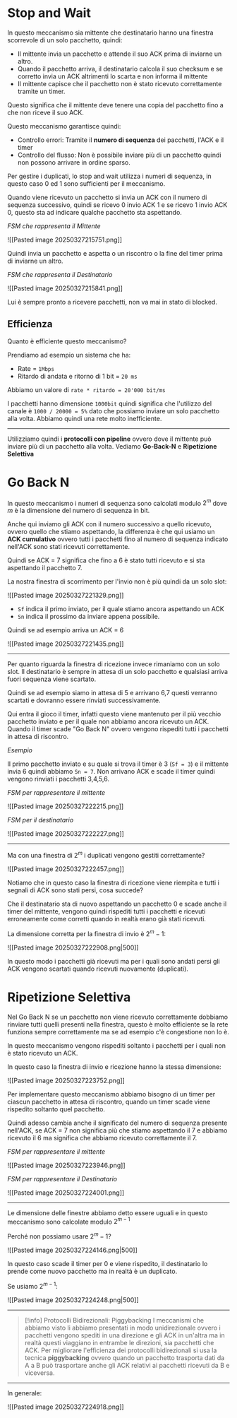 # Stop and Wait
In questo meccanismo sia mittente che destinatario hanno una finestra scorrevole di un solo pacchetto, quindi:
- Il mittente invia un pacchetto e attende il suo ACK prima di inviarne un altro.
- Quando il pacchetto arriva, il destinatario calcola il suo checksum e se corretto invia un ACK altrimenti lo scarta e non informa il mittente
- Il mittente capisce che il pacchetto non è stato ricevuto correttamente tramite un timer.

Questo significa che il mittente deve tenere una copia del pacchetto fino a che non riceve il suo ACK.

Questo meccanismo garantisce quindi:
- Controllo errori: Tramite il **numero di sequenza** dei pacchetti, l'ACK e il timer
- Controllo del flusso: Non è possibile inviare più di un pacchetto quindi non possono arrivare in ordine sparso.

Per gestire i duplicati, lo stop and wait utilizza i numeri di sequenza, in questo caso 0 ed 1 sono sufficienti per il meccanismo.

Quando viene ricevuto un pacchetto si invia un ACK con il numero di sequenza successivo, quindi se ricevo 0 invio ACK 1 e se ricevo 1 invio ACK 0, questo sta ad indicare qualche pacchetto sta aspettando.

_FSM che rappresenta il Mittente_

![[Pasted image 20250327215751.png]]

Quindi invia un pacchetto e aspetta o un riscontro o la fine del timer prima di inviarne un altro.

_FSM che rappresenta il Destinatario_

![[Pasted image 20250327215841.png]]

Lui è sempre pronto a ricevere pacchetti, non va mai in stato di blocked.

## Efficienza
Quanto è efficiente questo meccanismo?

Prendiamo ad esempio un sistema che ha:
- Rate = `1Mbps`
- Ritardo di andata e ritorno di 1 bit = `20 ms`

Abbiamo un valore di `rate * ritardo = 20'000 bit/ms`

I pacchetti hanno dimensione `1000bit` quindi significa che l'utilizzo del canale è `1000 / 20000 = 5%` dato che possiamo inviare un solo pacchetto alla volta. Abbiamo quindi una rete molto inefficiente.

---

Utilizziamo quindi i **protocolli con pipeline** ovvero dove il mittente può inviare più di un pacchetto alla volta. Vediamo **Go-Back-N** e **Ripetizione Selettiva**

# Go Back N
In questo meccanismo i numeri di sequenza sono calcolati modulo $2^m$ dove $m$ è la dimensione del numero di sequenza in bit.

Anche qui inviamo gli ACK con il numero successivo a quello ricevuto, ovvero quello che stiamo aspettando, la differenza è che qui usiamo un **ACK cumulativo** ovvero tutti i pacchetti fino al numero di sequenza indicato nell'ACK sono stati ricevuti correttamente.

Quindi se ACK = 7 significa che fino a 6 è stato tutti ricevuto e si sta aspettando il pacchetto 7.

La nostra finestra di scorrimento per l'invio non è più quindi da un solo slot:

![[Pasted image 20250327221329.png]]

- `Sf` indica il primo inviato, per il quale stiamo ancora aspettando un ACK
- `Sn` indica il prossimo da inviare appena possibile.

Quindi se ad esempio arriva un ACK = 6

![[Pasted image 20250327221435.png]]

---

Per quanto riguarda la finestra di ricezione invece rimaniamo con un solo slot. Il destinatario è sempre in attesa di un solo pacchetto e qualsiasi arriva fuori sequenza viene scartato.

Quindi se ad esempio siamo in attesa di 5 e arrivano 6,7 questi verranno scartati e dovranno essere rinviati successivamente.

Qui entra il gioco il timer, infatti questo viene mantenuto per il più vecchio pacchetto inviato e per il quale non abbiamo ancora ricevuto un ACK. Quando il timer scade "Go Back N" ovvero vengono rispediti tutti i pacchetti in attesa di riscontro.

_Esempio_

Il primo pacchetto inviato e su quale si trova il timer è 3 (`Sf = 3`) e il mittente invia 6 quindi abbiamo `Sn = 7`. Non arrivano ACK e scade il timer quindi vengono rinviati i pacchetti 3,4,5,6.

_FSM per rappresentare il mittente_

![[Pasted image 20250327222215.png]]

_FSM per il destinatario_

![[Pasted image 20250327222227.png]]

---

Ma con una finestra di $2^m$ i duplicati vengono gestiti correttamente?

![[Pasted image 20250327222457.png]]

Notiamo che in questo caso la finestra di ricezione viene riempita e tutti i segnali di ACK sono stati persi, cosa succede?

Che il destinatario sta di nuovo aspettando un pacchetto 0 e scade anche il timer del mittente, vengono quindi rispediti tutti i pacchetti e ricevuti erroneamente come corretti quando in realtà erano già stati ricevuti.

La dimensione corretta per la finestra di invio è $2^m - 1$:

![[Pasted image 20250327222908.png|500]]

In questo modo i pacchetti già ricevuti ma per i quali sono andati persi gli ACK vengono scartati quando ricevuti nuovamente (duplicati).

# Ripetizione Selettiva
Nel Go Back N se un pacchetto non viene ricevuto correttamente dobbiamo rinviare tutti quelli presenti nella finestra, questo è molto efficiente se la rete funziona sempre correttamente ma se ad esempio c'è congestione non lo è.

In questo meccanismo vengono rispediti soltanto i pacchetti per i quali non è stato ricevuto un ACK.

In questo caso la finestra di invio e ricezione hanno la stessa dimensione:

![[Pasted image 20250327223752.png]]

Per implementare questo meccanismo abbiamo bisogno di un timer per ciascun pacchetto in attesa di riscontro, quando un timer scade viene rispedito soltanto quel pacchetto.

Quindi adesso cambia anche il significato del numero di sequenza presente nell'ACK, se ACK = 7 non significa più che stiamo aspettando il 7 e abbiamo ricevuto il 6 ma significa che abbiamo ricevuto correttamente il 7.

_FSM per rappresentare il mittente_

![[Pasted image 20250327223946.png]]

_FSM per rappresentare il Destinatario_

![[Pasted image 20250327224001.png]]

---

Le dimensione delle finestre abbiamo detto essere uguali e in questo meccanismo sono calcolate modulo $2^{m-1}$

Perché non possiamo usare $2^m -1$?

![[Pasted image 20250327224146.png|500]]

In questo caso scade il timer per 0 e viene rispedito, il destinatario lo prende come nuovo pacchetto ma in realtà è un duplicato.

Se usiamo $2^{m-1}$:

![[Pasted image 20250327224248.png|500]]

---

> [!info] Protocolli Bidirezionali: Piggybacking
> I meccanismi che abbiamo visto li abbiamo presentati in modo unidirezionale ovvero i pacchetti vengono spediti in una direzione e gli ACK in un'altra ma in realtà questi viaggiano in entrambe le direzioni, sia pacchetti che ACK.
   Per migliorare l'efficienza dei protocolli bidirezionali si usa la tecnica **piggybacking** ovvero quando un pacchetto trasporta dati da A a B può trasportare anche gli ACK relativi ai pacchetti ricevuti da B e viceversa.

---

In generale:

![[Pasted image 20250327224918.png]]


